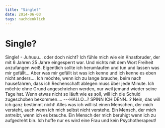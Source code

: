 ```yaml
---
title: "Single?"
date: 2014-06-03
tags: nachdenklich
---
```

# Single?

Single! - Juhuuu...
oder doch nicht?
Ich fühle mich wie ein Knastbruder, der mit 6 Jahren 25 Jahre eingesperrt war.
Und nichts mit dem Wort Freiheit anzufangen weiß.
Eigentlich sollte ich herumlaufen und tun und lassen was mir gefällt...
Aber was mir gefällt ist was ich kenne und ich kenne es eben nicht anders....
Ich möchte, wenn ich zu lange brauche, beim nach hausefahren, dass ich Rechenschaft ablegen muss über jede Minute. Ich möchte ohne Grund angeschriehen werden, nur weil jemand wieder seine Tage hat. Wenn etwas nicht so läuft wie es soll, will ich die Schuld zugeschoben bekommen....
---HALLO...?
SPINN ICH DENN...?
Nein, das will ich ganz bestimmt nicht!
Alles was ich will ist einen Menschen, der mich versteht, auch wenn ich mich selbst nicht verstehe.
Ein Mensch, der mich antreibt, wenn ich es brauche.
Ein Mensch der mich beruhigt wenn ich zu aufgedreht bin.
Ich hoffe nur es wird eine Frau und kein Psychotherapeut!
